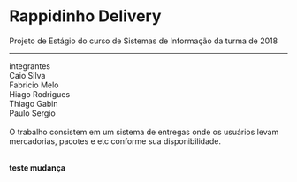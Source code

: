 # Rappidinho Delivery
Projeto de Estágio do curso de Sistemas de Informação da turma de 2018
<hr>
integrantes<br>
Caio Silva<br>
Fabricio Melo<br>
Hiago Rodrigues<br>
Thiago Gabin<br>
Paulo Sergio<br>
<br>
O trabalho consistem em um sistema de entregas onde os usuários levam mercadorias, pacotes e etc conforme sua disponibilidade.

<br><b>teste mudança</b>
